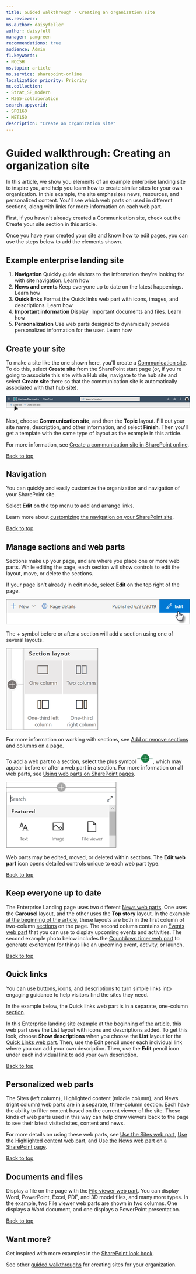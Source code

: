 ```yaml
---
title: Guided walkthrough - Creating an organization site
ms.reviewer: 
ms.author: daisyfeller
author: daisyfell
manager: pamgreen
recommendations: true
audience: Admin
f1.keywords:
- NOCSH
ms.topic: article
ms.service: sharepoint-online
localization_priority: Priority
ms.collection:  
- Strat_SP_modern
- M365-collaboration
search.appverid:
- SPO160
- MET150
description: "Create an organization site"
---
```


# Guided walkthrough: Creating an organization site

In this article, we show you elements of an example enterprise landing site to inspire you, and help you learn how to create similar sites for your own organization. In this example, the site emphasizes news, resources, and personalized content. You'll see which web parts on used in different sections, along with links for more information on each web part.

First, if you haven't already created a Communication site, check out the Create your site section in this article.

Once you have your created your site and know how to edit pages, you can use the steps below to add the elements shown.

## Example enterprise landing site

<!-- long image-->

1. **Navigation** Quickly guide visitors to the information they're looking for with site navigation. Learn how
2. **News and events** Keep everyone up to date on the latest happenings. Learn how
3. **Quick links** Format the Quick links web part with icons, images, and descriptions. Learn how
4. **Important information** Display  important documents and files. Learn how
5. **Personalization** Use web parts designed to dynamically provide personalized information for the user. Learn how

## Create your site

To make a site like the one shown here, you'll create a [Communication site](https://support.microsoft.com/office/use-the-sharepoint-topic-showcase-and-blank-communication-site-templates-94a33429-e580-45c3-a090-5512a8070732?storagetype=live). To do this, select **Create site** from the SharePoint start page (or, if you're going to associate this site with a Hub site, navigate to the hub site and select **Create site** there so that the communication site is automatically associated with that hub site).

![Image of the command bar](media/gw-leadership/gw-2.png)

Next, choose **Communication site**, and then the **Topic** layout. Fill out your site name, description, and other information, and select **Finish**. Then you'll get a template with the same type of layout as the example in this article.

<!-- image 3-->

For more information, see [Create a communication site in SharePoint online](https://support.microsoft.com/office/create-a-communication-site-in-sharepoint-7fb44b20-a72f-4d2c-9173-fc8f59ba50eb).

[Back to top](#example-enterprise-landing-site)

## Navigation

You can quickly and easily customize the organization and navigation of your SharePoint site.

<!--image 4-->

Select **Edit** on the top menu to add and arrange links.

<!--image 5-->

Learn more about [customizing the navigation on your SharePoint site](https://support.microsoft.com/office/customize-the-navigation-on-your-sharepoint-site-3cd61ae7-a9ed-4e1e-bf6d-4655f0bf25ca).

[Back to top](#example-enterprise-landing-site)

## Manage sections and web parts

Sections make up your page, and are where you place one or more web parts. While editing the page, each section will show controls to edit the layout, move, or delete the sections.

If your page isn't already in edit mode, select **Edit** on the top right of the page.

![Image of the edit button at the top of the page](media/gw-leadership/gw-9.png)

The + symbol before or after a section will add a section using one of several layouts.

![Image of the available section layouts](media/gw-team/gw-team-2.png)

For more information on working with sections, see [Add or remove sections and columns on a page](https://support.microsoft.com/office/add-sections-and-columns-on-a-sharepoint-modern-page-fc491eb4-f733-4825-8fe2-e1ed80bd0899).

To add a web part to a section, select the plus symbol ![Image of the plus symbol](media/gw-leadership/gw-plus.png), which may appear before or after a web part in a section. For more information on all web parts, see [Using web parts on SharePoint pages](https://support.microsoft.com/office/using-web-parts-on-sharepoint-pages-336e8e92-3e2d-4298-ae01-d404bbe751e0).

![Image of the featured web parts that appear when you select the plus symbol](media/gw-leadership/gw-11.png)

Web parts may be edited, moved, or deleted within sections. The **Edit web part** icon opens detailed controls unique to each web part type.

[Back to top](#example-enterprise-landing-site)

## Keep everyone up to date

The Enterprise Landing page uses two different [News web parts](https://support.microsoft.com/office/use-the-news-web-part-on-a-sharepoint-page-c2dcee50-f5d7-434b-8cb9-a7feefd9f165). One uses the **Carousel** layout, and the other uses the **Top story** layout. In the example [at the beginning of the article](#example-enterprise-landing-site), these layouts are both in the first column of two-column [sections](https://support.microsoft.com/office/guided-walkthrough-creating-an-organization-site-9c1842c3-543e-4891-85d3-0eaf680e242d?storagetype=live#bkmk_sectionswebparts) on the page. The second column contains an [Events web part](https://support.microsoft.com/office/use-the-events-web-part-5fe4da93-5fa9-4695-b1ee-b0ae4c981909) that you can use to display upcoming events and activities. The second example photo below includes the [Countdown timer web part](https://support.microsoft.com/office/use-the-countdown-timer-web-part-a13ffef8-0bf1-409e-be23-98af1d1736e7) to generate excitement for things like an upcoming event, activity, or launch.

<!--image 7 and 8-->

[Back to top](#example-enterprise-landing-site)

## Quick links

You can use buttons, icons, and descriptions to turn simple links into engaging guidance to help visitors find the sites they need.

In the example below, the Quick links web part is in a separate, one-column [section](https://support.microsoft.com/office/guided-walkthrough-creating-an-organization-site-9c1842c3-543e-4891-85d3-0eaf680e242d?storagetype=live#bkmk_sectionswebparts).

In this Enterprise landing site example at the [beginning of the article](#example-enterprise-landing-site), this web part uses the List layout with icons and descriptions added. To get this look, choose **Show descriptions** when you choose the **List** layout for the [Quick Links web part](https://support.microsoft.com/office/use-the-quick-links-web-part-e1df7561-209d-4362-96d4-469f85ab2a82). Then, use the Edit pencil under each individual link where you can add your own description. Then, use the **Edit** pencil icon under each individual link to add your own description.

<!-- image 9-->

[Back to top](#example-enterprise-landing-site)

## Personalized web parts

The Sites (left column), Highlighted content (middle column), and News (right column) web parts are in a separate, three-column section. Each have the ability to filter content based on the current viewer of the site. These kinds of web parts used in this way can help draw viewers back to the page to see their latest visited sites, content and news.

<!-- image 10-->

For more details on using these web parts, see [Use the Sites web part](https://support.microsoft.com/office/use-the-sites-web-part-93cbd17b-0bf8-4355-9f32-cc90e0443e6d), [Use the Highlighted content web part](https://support.microsoft.com/office/use-the-highlighted-content-web-part-e34199b0-ff1a-47fb-8f4d-dbcaed329efd), and [Use the News web part on a SharePoint page](https://support.microsoft.com/office/use-the-news-web-part-on-a-sharepoint-page-c2dcee50-f5d7-434b-8cb9-a7feefd9f165).

[Back to top](#example-enterprise-landing-site)

## Documents and files

Display a file on the page with the [File viewer web part](https://support.microsoft.com/office/use-the-file-viewer-web-part-e53a9602-e7b3-4fff-9126-de2f18d1900c). You can display Word, PowerPoint, Excel, PDF, and 3D model files, and many more types. In the example, two File viewer web parts are shown in two columns. One displays a Word document, and one displays a PowerPoint presentation.

<!-- image 11 & 12-->

[Back to top](#example-enterprise-landing-site)

## Want more?

Get inspired with more examples in the [SharePoint look book](https://sharepointlookbook.azurewebsites.net/).

See other [guided walkthroughs](https://support.microsoft.com/office/guided-walkthroughs-creating-sites-for-your-organization-7cc52ac9-394e-417e-85fe-33070e0cd13c?ui=en-us&rs=en-us&ad=us) for creating sites for your organization.
